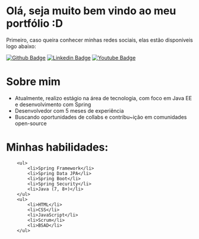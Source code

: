 # Olá, seja muito bem vindo ao meu portfólio :D

Primeiro, caso queira conhecer minhas redes sociais, elas estão disponíveis logo abaixo:

[![Github Badge](https://img.shields.io/badge/-Github-000?style=flat-square&logo=Github&logoColor=white&link=https://github.com/gustavosrosa)](https://github.com/gustavosrosa)
[![Linkedin Badge](https://img.shields.io/badge/-LinkedIn-blue?style=flat-square&logo=Linkedin&logoColor=white&link=https://www.linkedin.com/in/gustavodsrosa/)](https://www.linkedin.com/in/gustavodsrosa/)
[![Youtube Badge](https://img.shields.io/badge/-YouTube-ff0000?style=flat-square&labelColor=ff0000&logo=youtube&logoColor=white&link=https://www.youtube.com/channel/UCpj28Uck_Wr6b3ePs8tjnCg)](https://www.youtube.com/channel/UCpj28Uck_Wr6b3ePs8tjnCg)

# Sobre mim

- Atualmente, realizo estágio na área de tecnologia, com foco em Java EE e desenvolvimento com Spring
- Desenvolvedor com 5 meses de experiência
- Buscando oportunidades de collabs e contribu~ição em comunidades open-source

# Minhas habilidades:

  		<ul>
  			<li>Spring Framework</li>
  			<li>Spring Data JPA</li>
  			<li>Spring Boot</li>
  			<li>Spring Security</li>
  			<li>Java (7, 8+)</li>
  		</ul>
  		<ul>
  			<li>HTML</li>
  			<li>CSS</li>
  			<li>JavaScript</li>
  			<li>Scrum</li>
  			<li>BSAD</li>
  		</ul>
